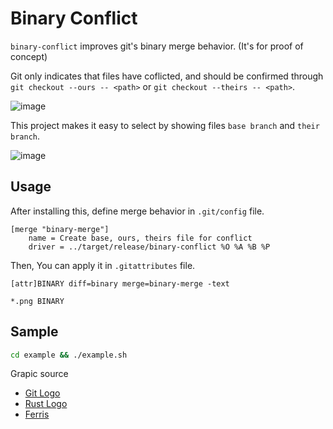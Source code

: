 # Binary Conflict

`binary-conflict` improves git's binary merge behavior. (It's for proof of concept)

Git only indicates that files have coflicted, and should be confirmed through `git checkout --ours -- <path>` or `git checkout --theirs -- <path>`.

![image](https://user-images.githubusercontent.com/25581533/212459170-82753a2a-b643-4389-aec5-777bd0fd5b45.png)

This project makes it easy to select by showing files `base branch` and `their branch`.

![image](https://user-images.githubusercontent.com/25581533/212459178-d0a516f2-8213-4256-b019-c3a340e78f83.png)

## Usage

After installing this, define merge behavior in `.git/config` file.

```
[merge "binary-merge"]
	name = Create base, ours, theirs file for conflict
	driver = ../target/release/binary-conflict %O %A %B %P
```

Then, You can apply it in `.gitattributes` file.

```
[attr]BINARY diff=binary merge=binary-merge -text

*.png BINARY
```

## Sample

```sh
cd example && ./example.sh
```

Grapic source
- [Git Logo](https://commons.wikimedia.org/wiki/File:Git-logo.svg)
- [Rust Logo](https://commons.wikimedia.org/wiki/File:Rust_programming_language_black_logo.svg)
- [Ferris](https://commons.wikimedia.org/wiki/File:Original_Ferris.svg)
